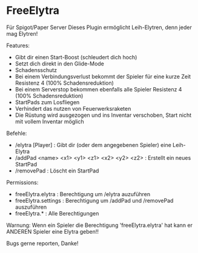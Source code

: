 # FreeElytra
Für Spigot/Paper Server
Dieses Plugin ermöglicht Leih-Elytren, denn jeder mag Elytren!

Features:
 - Gibt dir einen Start-Boost (schleudert dich hoch)
 - Setzt dich direkt in den Glide-Mode
 - Schadensschutz
 - Bei einem Verbindungsverlust bekommt der Spieler für eine kurze Zeit Resistenz 4 (100% Schadensreduktion)
 - Bei einem Serverstop bekommen ebenfalls alle Spieler Resistenz 4 (100% Schadensreduktion)
 - StartPads zum Losfliegen
 - Verhindert das nutzen von Feuerwerksraketen
 - Die Rüstung wird ausgezogen und ins Inventar verschoben, Start nicht mit vollem Inventar möglich

Befehle:
 - /elytra \[Player\] : Gibt dir (oder dem angegebenen Spieler) eine Leih-Elytra
 - /addPad \<name\> \<x1\> \<y1\> \<z1\> \<x2\> \<y2\> \<z2\> : Erstellt ein neues StartPad
 - /removePad <name> : Löscht ein StartPad

Permissions:
 - freeElytra.elytra : Berechtigung um /elytra auzuführen
 - freeElytra.settings : Berechtigung um /addPad und /removePad auszuführen
 - freeElytra.* : Alle Berechtigungen

Warnung: Wenn ein Spieler die Berechtigung 'freeElytra.elytra' hat kann er ANDEREN Spieler eine Elytra geben!!

Bugs gerne reporten, Danke!
